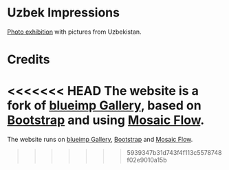 # Uzbek Impressions

[Photo exhibition](http://uzbekimpressions.com) with pictures from Uzbekistan.

# Credits
<<<<<<< HEAD
The website is a fork of [blueimp Gallery](http://blueimp.github.io/Gallery/), based on  [Bootstrap](https://github.com/twbs/bootstrap) and using [Mosaic Flow](http://sapegin.github.io/jquery.mosaicflow/).
=======
The website runs on [blueimp Gallery](http://blueimp.github.io/Gallery/),  [Bootstrap](https://github.com/twbs/bootstrap) and [Mosaic Flow](http://sapegin.github.io/jquery.mosaicflow/).
>>>>>>> 5939347b31d743f4f113c5578748f02e9010a15b
